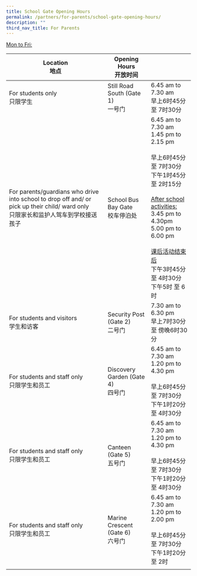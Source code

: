 ```yaml
---
title: School Gate Opening Hours
permalink: /partners/for-parents/school-gate-opening-hours/
description: ""
third_nav_title: For Parents
---
```

<u> Mon to Fri: </u>

| Location<br>地点 | Opening Hours<br>开放时间 |  |
|---|---|---|
| For students only<br>只限学生 | Still Road South (Gate 1)<br>一号门 | 6.45 am to 7.30 am<br>早上6时45分 至 7时30分 |
| For parents/guardians who drive into school to drop off and/ or pick up their child/ ward only<br>只限家长和监护人驾车到学校接送孩子 | School Bus Bay Gate<br>校车停泊处 | 6.45 am to 7.30 am<br>1.45 pm to 2.15 pm<br><br> 早上6时45分 至 7时30分<br>下午1时45分 至 2时15分<br><br> <u>After school activities: </u><br>3.45 pm to 4.30pm<br>5.00 pm to 6.00 pm<br><br> <u>课后活动结束后</u><br>下午3时45分 至 4时30分<br> 下午5时 至 6时 |
| For students and visitors<br>学生和访客 | Security Post (Gate 2)<br>二号门 | 7.30 am to 6.30 pm<br>早上7时30分 至 傍晚6时30分 |
| For students and staff only<br>只限学生和员工 | Discovery Garden (Gate 4)<br>四号门 | 6.45 am to 7.30 am<br>1.20 pm to 4.30 pm<br><br> 早上6时45分 至 7时30分<br>下午1时20分 至 4时30分 |
| For students and staff only<br>只限学生和员工 | Canteen (Gate 5)<br>五号门 | 6.45 am to 7.30 am<br>1.20 pm to 4.30 pm<br><br> 早上6时45分 至 7时30分<br>下午1时20分 至 4时30分 |
| For students and staff only<br>只限学生和员工 | Marine Crescent (Gate 6)<br>六号门 | 6.45 am to 7.30 am<br>1.20 pm to 2.00 pm<br><br> 早上6时45分 至 7时30分<br>下午1时20分 至 2时 |
| | | |
